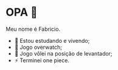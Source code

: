 # OPA 👋

Meu nome é Fabricio.

- 🌱 Estou estudando e vivendo;
- 🤔 Jogo overwatch;
- 💬 Jogo vôlei na posição de levantador;
- ⚡ Terminei one piece.
